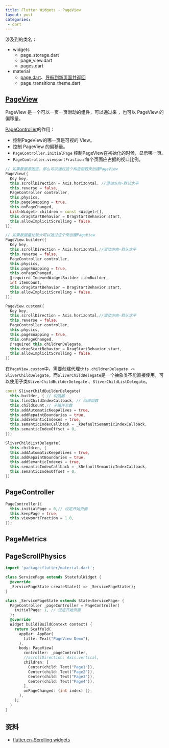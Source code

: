 ```yaml
---
title: Flutter Widgets - PageView
layout: post
categories:
 - dart
---
```


涉及到的类名：

* widgets
  * page_storage.dart
  * page_view.dart
  * pages.dart
* material
  * [page.dart](https://juejin.im/post/5b3ee117f265da0fb0184db4)、[导航到新页面并返回](https://flutterchina.club/cookbook/navigation/navigation-basics/)
  * page_transitions_theme.dart

## [PageView](https://api.flutter.dev/flutter/widgets/PageView-class.html)

PageView 是一个可以一页一页滑动的组件，可以通过来 ，也可以 PageView 的偏移量。

[PageController](https://api.flutter.dev/flutter/widgets/PageController-class.html)的作用：

* 控制PageView的哪一页是可视的 View。
* 控制 PageView 的偏移量。
* `PageController.initialPage` 控制PageView在初始化的时候，显示哪一页。
* `PageController.viewportFraction` 每个页面应占据的视口比例。

```dart
// 如果数据源固定，那么可以通过这个构造函数来创建PageView
PageView({
  Key key,
  this.scrollDirection = Axis.horizontal, //滑动方向-默认水平
  this.reverse = false,
  PageController controller,
  this.physics,
  this.pageSnapping = true,
  this.onPageChanged,
  List<Widget> children = const <Widget>[],
  this.dragStartBehavior = DragStartBehavior.start,
  this.allowImplicitScrolling = false,
});

// 如果数据量比较大可以通过这个来创建PageView
PageView.builder({
  Key key,
  this.scrollDirection = Axis.horizontal,//滑动方向-默认水平
  this.reverse = false,
  PageController controller,
  this.physics,
  this.pageSnapping = true,
  this.onPageChanged,
  @required IndexedWidgetBuilder itemBuilder,
  int itemCount,
  this.dragStartBehavior = DragStartBehavior.start,
  this.allowImplicitScrolling = false,
});

PageView.custom({
  Key key,
  this.scrollDirection = Axis.horizontal,//滑动方向-默认水平
  this.reverse = false,
  PageController controller,
  this.physics,
  this.pageSnapping = true,
  this.onPageChanged,
  @required this.childrenDelegate,
  this.dragStartBehavior = DragStartBehavior.start,
  this.allowImplicitScrolling = false,
})
```

在`PageView.custom`中，需要创建代理`this.childrenDelegate -> SliverChildDelegate`，而`SliverChildDelegate`是一个抽象类不能直接使用，可以使用子类`SliverChildBuilderDelegate` 、`SliverChildListDelegate`。

```dart
const SliverChildBuilderDelegate(
  this.builder, { // 构造器
  this.findChildIndexCallback, // 回调函数
  this.childCount,// 子组件总数
  this.addAutomaticKeepAlives = true,
  this.addRepaintBoundaries = true,
  this.addSemanticIndexes = true,
  this.semanticIndexCallback = _kDefaultSemanticIndexCallback,
  this.semanticIndexOffset = 0,
});

SliverChildListDelegate(
  this.children, {
  this.addAutomaticKeepAlives = true,
  this.addRepaintBoundaries = true,
  this.addSemanticIndexes = true,
  this.semanticIndexCallback = _kDefaultSemanticIndexCallback,
  this.semanticIndexOffset = 0,
})
```

## PageController

```dart
PageController({
  this.initialPage = 0,// 设定开始页面
  this.keepPage = true,
  this.viewportFraction = 1.0,
});
```

## PageMetrics
## PageScrollPhysics

```dart
import 'package:flutter/material.dart';

class ServicePage extends StatefulWidget {
  @override
  _ServicePageState createState() => _ServicePageState();
}

class _ServicePageState extends State<ServicePage> {
  PageController _pageController = PageController(
    initialPage: 1, // 设定开始页面
  );
  @override
  Widget build(BuildContext context) {
    return Scaffold(
      appBar: AppBar(
        title: Text("PageView Demo"),
      ),
      body: PageView(
        controller: _pageController,
        //scrollDirection: Axis.vertical,
        children: [
          Center(child: Text("Page1")),
          Center(child: Text("Page2")),
          Center(child: Text("Page3")),
          Center(child: Text("Page4")),
        ],
        onPageChanged: (int index) {},
      ),
    );
  }
}
```
## 资料
* [flutter.cn-Scrolling widgets](https://flutter.cn/docs/development/ui/widgets/scrolling)
